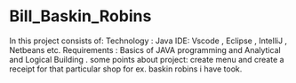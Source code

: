 # Bill_Baskin_Robins
In this project consists of:
Technology : Java
IDE: Vscode , Eclipse , IntelliJ , Netbeans etc.
Requirements : Basics of JAVA programming and Analytical and Logical Building .
some points about project:
create menu and create a receipt for that particular shop 
for ex. baskin robins i have took.
